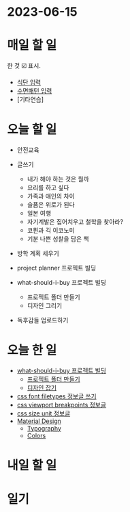 # 2023-06-15

# 매일 할 일 
한 것  ☑️ 표시. 
* [식단 입력 ](../../projects/routine/meals/2023-04)
* [수면패턴 입력 ](../../projects/routine/sleeping-pattern/2023-04)
* [기타연습] 

# 오늘 할 일
* 안전교육

* 글쓰기
    * 내가 해야 하는 것은 뭘까
    * 요리를 하고 싶다 
    * 가족과 애인의 차이
    * 슬픔은 위로가 된다
    * 일본 여행
    * 자기계발은 집어치우고 철학을 찾아라?
    * 코뮌과 긱 이코노미
    * 기분 나쁜 성찰을 담은 책

* 방학 계획 세우기
* project planner 프로젝트 빌딩

* what-should-i-buy 프로젝트 빌딩
    * 프로젝트 폴더 만들기
    * 디자인 그리기

* 독후감들 업로드하기


# 오늘 한 일

* [what-should-i-buy 프로젝트 빌딩](../../projects/coding/what-should-i-buy/roadmap)
    * [프로젝트 폴더 만들기](../../projects/coding/what-should-i-buy/roadmap)
    * [디자인 잡기](../../projects/coding/what-should-i-buy/2023-06-15)
* [css font filetypes 정보글 쓰기](../../programming/css/font-filetypes)
* [css viewport breakpoints 정보글](../../programming/css/viewport-breakpoints)
* [css size unit 정보글](../../programming/css/size-units)
* [Material Design](../../programming/material-design/material-design)
    * [Typography](../../programming/material-design/typography)
    * [Colors](../../programming/material-design/colors)
# 내일 할 일

# 일기